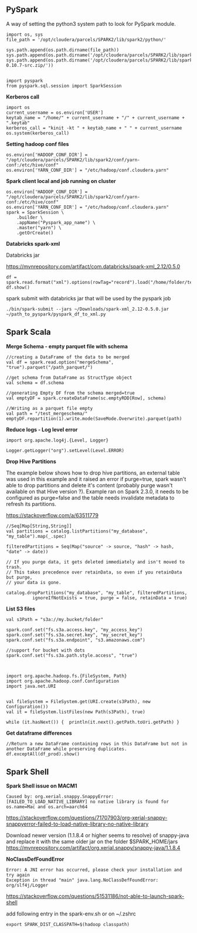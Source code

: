 ## PySpark

A way of setting the python3 system path to look for PySpark module.

```
import os, sys
file_path = '/opt/cloudera/parcels/SPARK2/lib/spark2/python/'

sys.path.append(os.path.dirname(file_path))
sys.path.append(os.path.dirname('/opt/cloudera/parcels/SPARK2/lib/spark2/python/lib/')) sys.path.append(os.path.dirname('/opt/cloudera/parcels/SPARK2/lib/spark2/python/lib/py4j-0.10.7-src.zip/'))


import pyspark 
from pyspark.sql.session import SparkSession
```

**Kerberos call**
```
import os
current_username = os.environ['USER']
keytab_name = "/home/" + current_username + "/" + current_username + ".keytab"
kerberos_call = "kinit -kt " + keytab_name + " " + current_username
os.system(kerberos_call)
```

**Setting hadoop conf files**
```
os.environ['HADOOP_CONF_DIR'] = "/opt/cloudera/parcels/SPARK2/lib/spark2/conf/yarn-conf:/etc/hive/conf"
os.environ['YARN_CONF_DIR'] = "/etc/hadoop/conf.cloudera.yarn"
```

**Spark client local and job running on cluster**
```
os.environ['HADOOP_CONF_DIR'] = "/opt/cloudera/parcels/SPARK2/lib/spark2/conf/yarn-conf:/etc/hive/conf"
os.environ['YARN_CONF_DIR'] = "/etc/hadoop/conf.cloudera.yarn"
spark = SparkSession \
    .builder \
    .appName("Pyspark_app_name") \
    .master("yarn") \
    .getOrCreate()
```

**Databricks spark-xml**


Databricks jar


https://mvnrepository.com/artifact/com.databricks/spark-xml_2.12/0.5.0


```
df = spark.read.format("xml").options(rowTag="record").load("/home/folder/test.xml")
df.show()
```

spark submit with databricks jar that will be used by the pyspark job


```
./bin/spark-submit --jars ~/Downloads/spark-xml_2.12-0.5.0.jar ~/path_to_pyspark/pyspark_df_to_xml.py
```

## Spark Scala

**Merge Schema - empty parquet file with schema**

```
//creating a DataFrame of the data to be merged
val df = spark.read.option("mergeSchema", "true").parquet("/path_parquet/")

//get schema from DataFrame as StructType object
val schema = df.schema

//generating Empty DF from the schema merged=true
val emptyDF = spark.createDataFrame(sc.emptyRDD[Row], schema)

//Writing as a parquet file empty 
val path = "/test_mergeschema/"
emptyDF.repartition(1).write.mode(SaveMode.Overwrite).parquet(path)
```

**Reduce logs - Log level error**
```
import org.apache.log4j.{Level, Logger}

Logger.getLogger("org").setLevel(Level.ERROR)
```

**Drop Hive Partitions**

The example below shows how to drop hive partitions, an external table was used in this example and it raised an error if purge=true, spark wasn't able to drop partitions and delete it's content (probably purge wasn't available on that Hive version ?). Example ran on Spark 2.3.0, it needs to be configured as purge=false and the table needs invalidate metadata to refresh its partitions.

https://stackoverflow.com/a/63511779

```
//Seq[Map[String,String]]
val partitions = catalog.listPartitions("my_database", "my_table").map(_.spec)

filteredPartitions = Seq(Map("source" -> source, "hash" -> hash, "date" -> date))

// If you purge data, it gets deleted immediately and isn't moved to trash.
// This takes precedence over retainData, so even if you retainData but purge,
// your data is gone.

catalog.dropPartitions("my_database", "my_table", filteredPartitions,
          ignoreIfNotExists = true, purge = false, retainData = true)

```

**List S3 files**

```
val s3Path = "s3a://my.bucket/folder"

spark.conf.set("fs.s3a.access.key", "my_access_key")
spark.conf.set("fs.s3a.secret.key", "my_secret_key")
spark.conf.set("fs.s3a.endpoint", "s3.amazonaws.com")

//support for bucket with dots
spark.conf.set("fs.s3a.path.style.access", "true")



import org.apache.hadoop.fs.{FileSystem, Path}
import org.apache.hadoop.conf.Configuration
import java.net.URI


val fileSystem = FileSystem.get(URI.create(s3Path), new Configuration())
val it = fileSystem.listFiles(new Path(s3Path), true)

while (it.hasNext()) {  println(it.next().getPath.toUri.getPath) }
```

**Get dataframe differences**
```
//Return a new DataFrame containing rows in this DataFrame but not in another DataFrame while preserving duplicates.
df.exceptAll(df_prod).show()
```


## Spark Shell

**Spark Shell issue on MACM1**

```
Caused by: org.xerial.snappy.SnappyError: [FAILED_TO_LOAD_NATIVE_LIBRARY] no native library is found for os.name=Mac and os.arch=aarch64
```
https://stackoverflow.com/questions/71707903/org-xerial-snappy-snappyerror-failed-to-load-native-library-no-native-library

Download newer version (1.1.8.4 or higher seems to resolve) of snappy-java and replace it with the same older jar on the folder $SPARK_HOME/jars 
https://mvnrepository.com/artifact/org.xerial.snappy/snappy-java/1.1.8.4


**NoClassDefFoundError**

```
Error: A JNI error has occurred, please check your installation and try again
Exception in thread "main" java.lang.NoClassDefFoundError: org/slf4j/Logger
```
https://stackoverflow.com/questions/51531186/not-able-to-launch-spark-shell

add following entry in the spark-env.sh or on ~/.zshrc

```
export SPARK_DIST_CLASSPATH=$(hadoop classpath)
```


